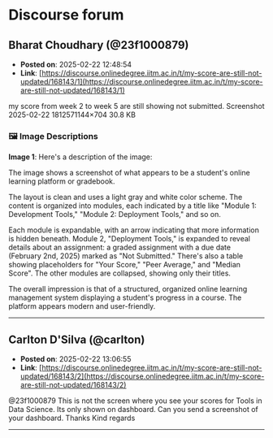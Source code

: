 # Discourse forum

## Bharat Choudhary (@23f1000879)
- **Posted on**: 2025-02-22 12:48:54
- **Link**: [https://discourse.onlinedegree.iitm.ac.in/t/my-score-are-still-not-updated/168143/1](https://discourse.onlinedegree.iitm.ac.in/t/my-score-are-still-not-updated/168143/1)

my score from week 2 to week 5 are still showing not submitted.
Screenshot 2025-02-22 1812571144×704 30.8 KB

### 🖼 Image Descriptions

**Image 1**: Here's a description of the image:

The image shows a screenshot of what appears to be a student's online learning platform or gradebook. 


The layout is clean and uses a light gray and white color scheme. The content is organized into modules, each indicated by a title like "Module 1: Development Tools," "Module 2: Deployment Tools," and so on. 


Each module is expandable, with an arrow indicating that more information is hidden beneath. Module 2, "Deployment Tools," is expanded to reveal details about an assignment: a graded assignment with a due date (February 2nd, 2025) marked as "Not Submitted."  There's also a table showing placeholders for "Your Score," "Peer Average," and "Median Score". The other modules are collapsed, showing only their titles. 


The overall impression is that of a structured, organized online learning management system displaying a student's progress in a course. The platform appears modern and user-friendly.

---

## Carlton D'Silva (@carlton)
- **Posted on**: 2025-02-22 13:06:55
- **Link**: [https://discourse.onlinedegree.iitm.ac.in/t/my-score-are-still-not-updated/168143/2](https://discourse.onlinedegree.iitm.ac.in/t/my-score-are-still-not-updated/168143/2)

@23f1000879 This is not the screen where you see your scores for Tools in Data Science. Its only shown on dashboard. Can you send a screenshot of your dashboard. Thanks
Kind regards

---
